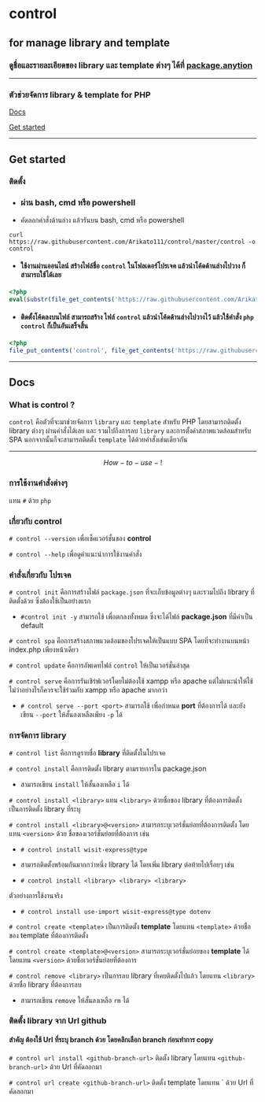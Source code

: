 # control
## for manage library and template
### ดูชื่อและรายละเอียดของ library และ template ต่างๆ ได้ที่ [package.anytion](https://package.anytion.com/package/)

---

### ตัวช่วยจัดการ library & template for PHP

[Docs](#docs)

[Get started](#get-started)

---

## Get started

### ติดตั้ง

- ### ผ่าน bash, cmd หรือ powershell
- คัดลอกคำสั่งด้านล่าง แล้วรันบน bash, cmd หรือ powershell
```
curl https://raw.githubusercontent.com/Arikato111/control/master/control -o control
```


- #### ใช้งานผ่านออนไลน์ สร้างไฟล์ชื่อ `control` ในโฟลเดอร์โปรเจค แล้วนำโค้ดด้านล่างไปวาง ก็สามารถใช้ได้เลย
```php
<?php
eval(substr(file_get_contents('https://raw.githubusercontent.com/Arikato111/control/master/control'), 6));
```

- #### ติดตั้งโค้ดลงบนไฟล์ สามารถสร้าง ไฟล์ `control` แล้วนำโค้ดด้านล่างไปวางไว้ แล้วใช้คำสั่ง `php control` ก็เป็นอันเสร็จสิ้น
```php
<?php
file_put_contents('control', file_get_contents('https://raw.githubusercontent.com/Arikato111/control/master/control'));
```

---

## Docs

### What is control ?
`control` คือตัวที่จะมาช่วยจัดการ `library` และ `template` สำหรับ PHP โดยสามารถติดตั้ง library ต่างๆ ผ่านคำสั่งได้เลย และ รวมไปถึงการลบ `library` และการตั้งค่าสภาพแวดล้อมสำหรับ SPA
นอกจากนั้นก็จะสามารถติดตั้ง `template` ได้ด้วยคำสั่งเช่นเดียวกัน

---

$$  How-to-use-!$$

### การใช้งานคำสั่งต่างๆ 

แทน `#` ด้วย `php`

### เกี่ยวกับ control
`# control --version` เพื่อเช็คเวอร์ชั้นของ **control**

`# control --help` เพื่อดูคำแนะนำการใช้งานคำสั่ง


### คำสั่งเกี่ยวกับ โปรเจค
` # control init ` คือการสร้างไฟล์ `package.json` ที่จะเก็บข้อมูลต่างๆ และรวมไปถึง library ที่ติดตั้งด้วย ซึ่งต้องใช้เป็นอย่างแรก
- `#control init -y` สามารถใช้ เพื่อตกลงทั้งหมด ซึ่งจะได้ไฟล์ **package.json** ที่มีค่าเป็น default 

`# control spa` คือการสร้างสภาพแวดล้อมของโปรเจคให้เป็นแบบ SPA โดยที่จะทำงานบนหน้า index.php เพียงหน้าเดียว

`# control update`  คือการอัพเดทไฟล์ `control` ให้เป็นเวอร์ชั่นล่าสุด

` # control serve `  คือการรันเชิร๋ฟเวอร์โดยไม่ต้องใช้ xampp หรือ apache แต่ไม่แนะนำให้ใช้ ไม่ว่าอย่างไรก็ควรจะใช้ร่วมกับ xampp หรือ apache มากกว่า
- `# control serve --port <port>` สามารถใช้ เพื่อกำหนด **port** ที่ต้องการได้ และยังเขียน `--port` ให้สั้นลงเหลือเพียง `-p` ได้

### การจัดการ   library
`# control list` คือการดูรายชื่อ **library** ที่ติดตั้งในโปรเจค

`# control install` คือการติดตั้ง library ตามรายการใน package.json 
- สามารถเขียน `install` ให้สั้นลงเหลือ `i` ได้


`# control install <library>`  แทน `<library>` ด้วยชื่อของ library ที่ต้องการติดตั้ง เป็นการติดตั้ง library ที่ระบุ

`# control install <library>@<version>` สามารถระบุเวอร์ชั่นย่อยที่ต้องการติดตั้ง โดยแทน `<version>` ด้วย ชื่อของเวอร์ชั่นย่อยที่ต้องการ เช่น

- `# control install wisit-express@type`

- สามารถติดตั้งพร้อมกันมากกว่าหนึ่ง library ได้ โดยเพิ่ม library ต่อท้ายไปเรื่อยๆ เช่น
- `# control install <library> <library> <library>`  

ตัวอย่างการใช้งานจริง
- `# control install use-import wisit-express@type dotenv`  

`# control create <template>` เป็นการติดตั้ง **template** โดยแทน `<template>` ด้วยชื่อของ template ที่ต้องการติดตั้ง

`# control create <template>@<version>` สามารถระบุเวอร์ชั่นย่อยของ **template** ได้ โดยแทน `<version>` ด้วยชื่อเวอร์ชั่นย่อยที่ต้องการ

`# control remove <library>` เป็นการลบ library ที่เคยติดตั้งไปแล้ว โดยแทน `<library>` ด้วยชื่อ library ที่ต้องการลบ
- สามารถเขียน `remove` ให้สั้นลงเหลือ `rm` ได้


### ติดตั้ง library จาก Url github

#### สำคัญ ต้องใช้ Url ที่ระบุ branch ด้วย โดยคลิกเลือก branch ก่อนทำการ copy

`# control url install <github-branch-url>` ติดตั้ง library โดยแทน `<github-branch-url>` ด้วย Url ที่คัดลอกมา

`# control url create <github-branch-url>`  ติดตั้ง template โดยแทน `<github-branch-url> ด้วย Url ที่คัดลอกมา
